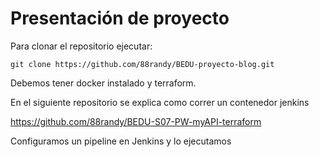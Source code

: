 # Presentación de proyecto

Para clonar el repositorio ejecutar:

```
git clone https://github.com/88randy/BEDU-proyecto-blog.git
```

Debemos tener docker instalado y terraform.

En el siguiente repositorio se explica como correr un contenedor jenkins

https://github.com/88randy/BEDU-S07-PW-myAPI-terraform

Configuramos un pipeline en Jenkins y lo ejecutamos